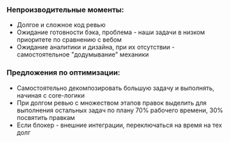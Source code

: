 ### Непроизводительные моменты:

- Долгое и сложное код ревью
- Ожидание готовности бэка, проблема - наши задачи в низком приоритете по сравнению с вебом
- Ожидание аналитики и дизайна, при их отсутствии - самостоятельное "додумывание" механики

### Предложения по оптимизации:

- Самостоятельно декомпозировать большую задачу и выполнять, начиная с core-логики
- При долгом ревью с множеством этапов правок выделить для выполнения остальных задач по плану 70% рабочего времени, 30% посвятить правкам
- Если блокер - внешние интеграции, переключаться на время на тех долг
